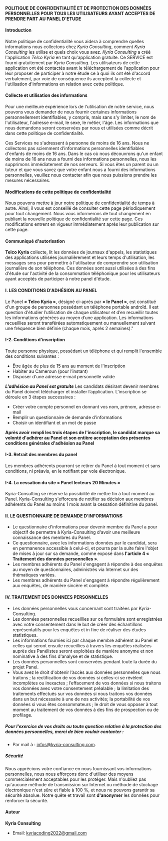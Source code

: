 
####  POLITIQUE DE CONFIDENTIALITÉ ET DE PROTECTION DES DONNÉES PERSONNELLES POUR TOUS LES UTILISATEURS AYANT ACCEPTES DE PRENDRE PART AU PANEL D'ETUDE

#### Introduction

Notre politique de confidentialité vous aidera à comprendre quelles informations nous collectons chez _Kyria Consulting_, comment _Kyria Consulting_ les utilise et quels choix vous avez. _Kyria Consulting_ a créé l'application _Telco Kyria_ en tant qu'application gratuite. Ce SERVICE est fourni gratuitement par _Kyria Consulting_. Les utilisateurs de cette application ont été contactés avant le téléchargement de l'application pour leur proposer de participer à notre étude ce à quoi ils ont été d'accord verbalement, par voie de conséquence ils acceptent la collecte et l'utilisation d'informations en relation avec cette politique.

#### Collecte et utilisation des informations 

Pour une meilleure expérience lors de l'utilisation de notre service, nous pouvons vous demander de nous fournir certaines informations personnellement identifiables, y compris, mais sans s'y limiter, le nom de l'utilisateur, l'adresse e-mail, le sexe, le métier, l'âge. Les informations que nous demandons seront conservées par nous et utilisées comme décrit dans cette politique de confidentialité.

Ces Services ne s'adressent à personne de moins de 16 ans. Nous ne collectons pas sciemment d'informations personnelles identifiables d'enfants de moins de 16 ans. Dans le cas où nous découvrons qu'un enfant de moins de 16 ans nous a fourni des informations personnelles, nous les supprimons immédiatement de nos serveurs. Si vous êtes un parent ou un tuteur et que vous savez que votre enfant nous a fourni des informations personnelles, veuillez nous contacter afin que nous puissions prendre les mesures nécessaires.

#### Modifications de cette politique de confidentialité
Nous pouvons mettre à jour notre politique de confidentialité de temps à autre. Ainsi, il vous est conseillé de consulter cette page périodiquement pour tout changement. Nous vous informerons de tout changement en publiant la nouvelle politique de confidentialité sur cette page. Ces modifications entrent en vigueur immédiatement après leur publication sur cette page.

#### Communiqué d'autorisation

**Telco Kyria** collecte, lit les données de journaux d'appels, les statistiques des applications utilisées journalièrement et leurs temps d'utilisation, les messages sms pour permettre à l'utilisateur de comprendre son utilisation journalière de son téléphone. Ces données sont aussi utilisées à des fins d'étude sur l'activité de la consommation téléphonique pour les utilisateurs ayant acceptés de participer à notre panel d'étude.

#### I.	LES CONDITIONS D'ADHÉSION AU PANEL

Le Panel **« Telco Kyria »**, désigné ci-après par **« le Panel »**, est constitué d'un groupe de personnes possédant un téléphone portable androïd. Il est question d'étudier l’utilisation de chaque utilisateur et d’en recueillir toutes les informations générées au moyen d’une application. Les informations recueillies seront transférées automatiquement ou manuellement suivant une fréquence bien définie (chaque mois, après 2 semaines)."

#### I-2.	Conditions d'inscription

Toute personne physique, possédant un téléphone et qui remplit l'ensemble des conditions suivantes :
 * Être âgée de plus de 15 ans au moment de l'inscription
 * Habiter au Cameroun (pour l’instant)
 * Disposer d'une adresse e-mail personnelle valide

***L'adhésion au Panel est gratuite***
Les candidats désirant devenir membres du Panel doivent télécharger et installer l’application. L'inscription se déroule en 3 étapes successives :

 * Créer votre compte personnel en donnant vos nom, prénom, adresse e-mail
 * Remplir un questionnaire de demande d'informations
 * Choisir un identifiant et un mot de passe

**Après avoir rempli les trois étapes de l'inscription, le candidat marque sa volonté d'adhérer au Panel et son entière acceptation des présentes conditions générales d'adhésion au Panel**

#### I-3. Retrait des membres du panel

Les membres adhérents pourront se retirer du Panel à tout moment et sans conditions, ni préavis, en le notifiant par voie électronique.

#### I-4. La cessation du site « Panel lecteurs 20 Minutes »

Kyria-Consulting se réserve la possibilité de mettre fin à tout moment au Panel. Kyria-Consulting s'efforcera de notifier sa décision aux membres adhérents du Panel au moins 1 mois avant la cessation définitive du panel.

#### II. LE QUESTIONNAIRE DE DEMANDE D'INFORMATIONS

* Le questionnaire d'informations pour devenir membre du Panel a pour objectif de permettre à Kyria-Consulting d'avoir une meilleure connaissance des membres du Panel.
* Ce questionnaire, avec les informations données par le candidat, sera en permanence accessible à celui-ci, et pourra par la suite faire l'objet de mises à jour sur sa demande, comme exposé dans **l'article 4 « Traitement des données personnelles »**.
* Les membres adhérents du Panel s'engagent à répondre à des enquêtes au moyen de questionnaires, administrés via Internet sur des thématiques variées.
* Les membres adhérents du Panel s'engagent à répondre régulièrement aux enquêtes, de manière sincère et complète.

#### IV. TRAITEMENT DES DONNEES PERSONNELLES

 - Les données personnelles vous concernant sont traitées par Kyria-Consulting.
 - Les données personnelles recueillies sur ce formulaire sont enregistrées avec votre consentement dans le but de créer des échantillons représentatifs pour les enquêtes et in fine de réaliser des études statistiques.
 - Les informations fournies ici par chaque membre adhérent au Panel et celles qui seront ensuite recueillies à travers les enquêtes réalisées auprès des Panélistes seront exploitées de manière anonyme et non nominative à des fins d'analyse et de statistique.
 - Les données personnelles sont conservées pendant toute la durée du projet Panel.
 - Vous avez le droit d'obtenir l’accès aux données personnelles que nous traitons ; la rectification de vos données si celles-ci se révèlent incomplètes ou inexactes ; l’effacement de vos données si nous traitons vos données avec votre consentement préalable ;  la limitation des traitements effectués sur vos données si nous traitons vos données dans un but nécessaire à une de nos activités; la portabilité de vos données si vous êtes consommateurs ; le droit de vous opposer à tout moment au traitement de vos données à des fins de prospection ou de profilage.

##### Pour l’exercice de vos droits ou toute question relative à la protection des données personnelles, merci de bien vouloir contacter : 

* Par mail à : infos@kyria-consulting.com.

##### Sécurité
Nous apprécions votre confiance en nous fournissant vos informations personnelles, nous nous efforçons donc d'utiliser des moyens commercialement acceptables pour les protéger. Mais n'oubliez pas qu'aucune méthode de transmission sur Internet ou méthode de stockage électronique n'est sûre et fiable à 100 %, et nous ne pouvons garantir sa sécurité absolue. Notre quête et travail sont **d'anonymer** les données pour renforcer la sécurité.

#### Auteur

**Kyria Consulting**

* Email: kyriacoding2022@gmail.com
